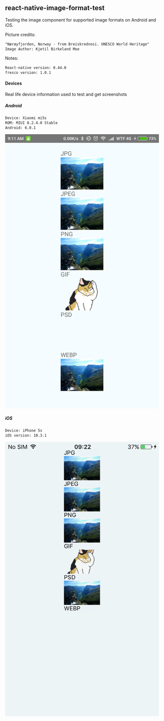 ## react-native-image-format-test

Testing the image component for supported image formats on Android and iOS.

Picture credits:
```
"Nærøyfjorden, Norway - from Breiskrednosi. UNESCO World Heritage"
Image Author: Kjetil Birkeland Moe
```

Notes:
```
React-native version: 0.44.0
fresco version: 1.0.1
```

#### Devices
Real life device information used to test and get screenshots
##### Android
```
Device: Xiaomi mi5s
ROM: MIUI 8.2.4.0 Stable
Android: 6.0.1
```

![android screenshot](images/android.png "android screenshot")

##### iOS
```
Device: iPhone 5s
iOS version: 10.3.1
```

![ios screenshot](images/ios.png "ios screenshot")
